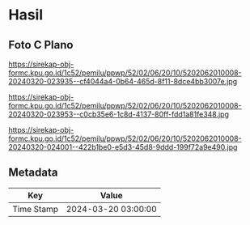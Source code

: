 # Hasil

## Foto C Plano

https://sirekap-obj-formc.kpu.go.id/1c52/pemilu/ppwp/52/02/06/20/10/5202062010008-20240320-023935--cf4044a4-0b64-465d-8f11-8dce4bb3007e.jpg

https://sirekap-obj-formc.kpu.go.id/1c52/pemilu/ppwp/52/02/06/20/10/5202062010008-20240320-023953--c0cb35e6-1c8d-4137-80ff-fdd1a81fe348.jpg

https://sirekap-obj-formc.kpu.go.id/1c52/pemilu/ppwp/52/02/06/20/10/5202062010008-20240320-024001--422b1be0-e5d3-45d8-9ddd-199f72a9e490.jpg


## Metadata

| Key        | Value               |
| ---------- | ------------------- |
| Time Stamp | 2024-03-20 03:00:00 |



